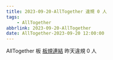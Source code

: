 ```yaml
---
title: 2023-09-20-AllTogether 違規 0 人
tags:
    - AllTogether
abbrlink: 2023-09-20-AllTogether
date: AllTogether-2023-09-20 12:00:00
---
```

AllTogether 板 [板規連結](https://www.ptt.cc/bbs/AllTogether/M.1643211430.A.5FB.html)
昨天違規 0 人
